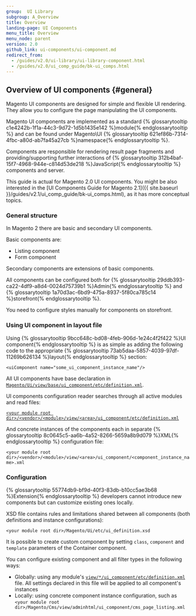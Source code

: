 ```yaml
---
group:  UI Library
subgroup: A_Overview
title: Overview
landing-page: UI Components
menu_title: Overview
menu_node: parent
version: 2.0
github_link: ui-components/ui-component.md
redirect_from: 
  - /guides/v2.0/ui-library/ui-library-component.html
  - /guides/v2.0/ui_comp_guide/bk-ui_comps.html
---
```


## Overview of UI components   {#general}

Magento UI components are designed for simple and flexible UI rendering. They allow you to configure the page manipulating the UI components.

Magento UI components are implemented as a standard {% glossarytooltip c1e4242b-1f1a-44c3-9d72-1d5b1435e142 %}module{% endglossarytooltip %} and can be found under Magento\UI {% glossarytooltip 621ef86b-7314-4fbc-a80d-ab7fa45a27cb %}namespace{% endglossarytooltip %}.

Components are responsible for rendering result page fragments and providing/supporting further interactions of {% glossarytooltip 312b4baf-15f7-4968-944e-c814d53de218 %}JavaScript{% endglossarytooltip %} components and server.

<div class="bs-callout bs-callout-info" id="info" markdown="1">
This guide is actual for Magento 2.0 UI components. You might be also interested in the [UI Components Guide for Magento 2.1]({{ site.baseurl }}/guides/v2.1/ui_comp_guide/bk-ui_comps.html), as it has more conceptual topics.   
</div>

### General structure

In Magento 2 there are basic and secondary UI components. 

Basic components are: 

* Listing component
* Form component

Secondary components are extensions of basic components.  

All components can be configured both for {% glossarytooltip 29ddb393-ca22-4df9-a8d4-0024d75739b1 %}Admin{% endglossarytooltip %} and {% glossarytooltip 1a70d3ac-6bd9-475a-8937-5f80ca785c14 %}storefront{% endglossarytooltip %}.

<div class="bs-callout bs-callout-info" id="info">
  <p>You need to configure styles manually for components on storefront.</p>
</div>

### Using UI component in layout file

Using {% glossarytooltip 9bcc648c-bd08-4feb-906d-1e24c4f2f422 %}UI component{% endglossarytooltip %} is as simple as adding the following code to the appropriate {% glossarytooltip 73ab5daa-5857-4039-97df-11269b626134 %}layout{% endglossarytooltip %} section:

`<uiСomponent name="some_ui_component_instance_name"/>`

All UI components have base declaration in <a href="{{ page.baseurl }}/ui-library/ui-definition.html">`Magento/Ui/view/base/ui_component/etc/definition.xml`</a>. 

UI components configuration reader searches through all active modules and read files:

<a href="{{ page.baseurl }}/ui-library/ui-definition.html">`<your module root dir>/<vendor>/<module>/view/<area>/ui_component/etc/definition.xml`</a>


And concrete instances of the components each in separate {% glossarytooltip 8c0645c5-aa6b-4a52-8266-5659a8b9d079 %}XML{% endglossarytooltip %} configuration file:


`<your module root dir>/<vendor>/<module>/view/<area>/ui_component/<component_instance_name>.xml`

### Configuration

{% glossarytooltip 55774db9-bf9d-40f3-83db-b10cc5ae3b68 %}Extension{% endglossarytooltip %} developers cannot introduce new components but can customize existing ones locally. 

XSD file contains rules and limitations shared between all components (both definitions and instance configurations):

`<your module root dir>/Magento/Ui/etc/ui_definition.xsd`

It is possible to create custom component by setting `class`, `component` and `template` parameters of the Container component.

You can configure existing component and all filter types in the following ways:

* Globally: using any module's <a href="{{ page.baseurl }}/ui-library/ui-definition.html">`view/*/ui_component/etc/definition.xml`</a> file. All settings declared in this file will be applied to all component's instances
* Locally: using concrete component instance configuration, such as `<your module root dir>/Magento/Cms/view/adminhtml/ui_component/cms_page_listing.xml`
